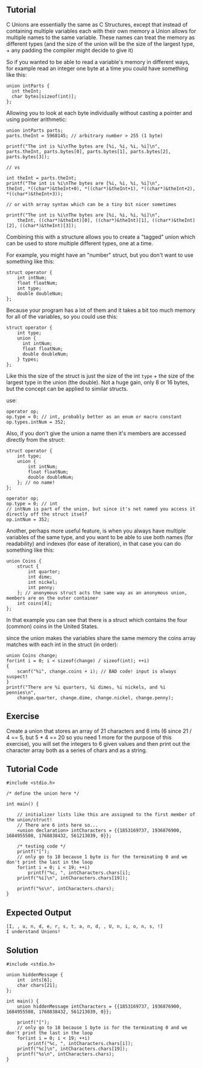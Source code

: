 Tutorial
--------

C Unions are essentially the same as C Structures, except that instead of containing multiple variables each with their own memory a Union allows for multiple names to the same variable. These names can treat the memory as different types (and the size of the union will be the size of the largest type, + any padding the compiler might decide to give it)

So if you wanted to be able to read a variable's memory in different ways, for example read an integer one byte at a time you could have something like this:

    union intParts {
      int theInt;
      char bytes[sizeof(int)];
    };

Allowing you to look at each byte individually without casting a pointer and using pointer arithmetic:

    union intParts parts;
    parts.theInt = 5968145; // arbitrary number > 255 (1 byte)
  
    printf("The int is %i\nThe bytes are [%i, %i, %i, %i]\n",
    parts.theInt, parts.bytes[0], parts.bytes[1], parts.bytes[2], parts.bytes[3]);
    
    // vs
    
    int theInt = parts.theInt;
    printf("The int is %i\nThe bytes are [%i, %i, %i, %i]\n",
    theInt, *((char*)&theInt+0), *((char*)&theInt+1), *((char*)&theInt+2), *((char*)&theInt+3));
  
    // or with array syntax which can be a tiny bit nicer sometimes
  
    printf("The int is %i\nThe bytes are [%i, %i, %i, %i]\n",
        theInt, ((char*)&theInt)[0], ((char*)&theInt)[1], ((char*)&theInt)[2], ((char*)&theInt)[3]);

Combining this with a structure allows you to create a "tagged" union which can be used to store multiple different types, one at a time.

For example, you might have an "number" struct, but you don't want to use something like this:

    struct operator {
        int intNum;
        float floatNum;
        int type;
        double doubleNum;
    };

Because your program has a lot of them and it takes a bit too much memory for all of the variables, so you could use this:

    struct operator {
        int type;
        union {
          int intNum;
          float floatNum;
          double doubleNum;
        } types;
    };

Like this the size of the struct is just the size of the int `type` + the size of the largest type in the union (the double). Not a huge gain, only 8 or 16 bytes, but the concept can be applied to similar structs.

use:

    operator op;
    op.type = 0; // int, probably better as an enum or macro constant
    op.types.intNum = 352;
  
Also, if you don't give the union a name then it's members are accessed directly from the struct:

    struct operator {
        int type;
        union {
            int intNum;
            float floatNum;
            double doubleNum;
        }; // no name!
    };
  
    operator op;
    op.type = 0; // int
    // intNum is part of the union, but since it's not named you access it directly off the struct itself
    op.intNum = 352;

Another, perhaps more useful feature, is when you always have multiple variables of the same type, and you want to be able to use both names (for readability) and indexes (for ease of iteration), in that case you can do something like this:

    union Coins {
        struct {
            int quarter;
            int dime;
            int nickel;
            int penny;
        }; // anonymous struct acts the same way as an anonymous union, members are on the outer container
        int coins[4];
    };

In that example you can see that there is a struct which contains the four (common) coins in the United States.

since the union makes the variables share the same memory the coins array matches with each int in the struct (in order):

    union Coins change;
    for(int i = 0; i < sizeof(change) / sizeof(int); ++i)
    {
        scanf("%i", change.coins + i); // BAD code! input is always suspect!
    }
    printf("There are %i quarters, %i dimes, %i nickels, and %i pennies\n",
        change.quarter, change.dime, change.nickel, change.penny);


Exercise
--------

Create a union that stores an array of 21 characters and 6 ints (6 since 21 / 4 == 5, but 5 * 4 == 20 so you need 1 more for the purpose of this exercise), you will set the integers to 6 given values and then print out the character array both as a series of chars and as a string.

Tutorial Code
-------------

    #include <stdio.h>
  
    /* define the union here */
  
    int main() {
    
        // initializer lists like this are assigned to the first member of the union/struct!
        // There are 6 ints here so...
        <union declaration> intCharacters = {{1853169737, 1936876900, 1684955508, 1768838432, 561213039, 0}};
      
        /* testing code */
        printf("[");
        // only go to 18 because 1 byte is for the terminating 0 and we don't print the last in the loop
        for(int i = 0; i < 19; ++i)
            printf("%c, ", intCharacters.chars[i];
        printf("%i]\n", intCharacters.chars[19]);
    
        printf("%s\n", intCharacters.chars);
    }

Expected Output
---------------

    [I, , u, n, d, e, r, s, t, a, n, d, , U, n, i, o, n, s, !]
    I understand Unions!

Solution
--------

    #include <stdio.h>
  
    union hiddenMessage {
        int  ints[6];
        char chars[21];
    };
  
    int main() {
        union hiddenMessage intCharacters = {{1853169737, 1936876900, 1684955508, 1768838432, 561213039, 0}};
    
        printf("[");
        // only go to 18 because 1 byte is for the terminating 0 and we don't print the last in the loop
        for(int i = 0; i < 19; ++i)
            printf("%c, ", intCharacters.chars[i]);
        printf("%c]\n", intCharacters.chars[19]);
        printf("%s\n", intCharacters.chars);
    }
